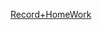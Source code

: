 [Record+HomeWork](https://docs.google.com/presentation/d/1YeMN3-RIjN25jX1xvlr3VcmwdgK3H2uVe00Rfiw9Dlg/edit?fbclid=IwAR3XALtU349mW_75sR2teQxJabFVUlQinj83JZvP_yk2GBadAejWk7Yn6Ho#slide=id.gbef2f8ea25_0_28)
